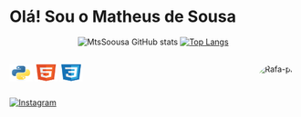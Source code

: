 # Olá! Sou o Matheus de Sousa

<div align="center">
    
![MtsSoousa GitHub stats](https://github-readme-stats.vercel.app/api?username=MtsSoousa&show_icons=true&theme=vision-friendly-dark)
[![Top Langs](https://github-readme-stats.vercel.app/api/top-langs/?username=MtsSoousa&layout=compact)](https://github.com/anuraghazra/github-readme-stats)

</div>

<div style="display: inline_block"><br/>

<img align="center" alt="Rafa-Python" height="30" width="40" src="https://raw.githubusercontent.com/devicons/devicon/master/icons/python/python-original.svg">
<img align="center" alt="Rafa-HTML" height="30" width="40" src="https://raw.githubusercontent.com/devicons/devicon/master/icons/html5/html5-original.svg">
<img align="center" alt="Rafa-CSS" height="30" width="40" src="https://raw.githubusercontent.com/devicons/devicon/master/icons/css3/css3-original.svg">
    
<img align="right" alt="Rafa-pic" height="150" style="border-radius:50px;" src="https://clubedosgeeks.com.br/wp-content/uploads/2016/01/cancado.gif">
    
##
    
[![Instagram](https://img.shields.io/badge/Instagram-E4405F?style=for-the-badge&logo=instagram&logoColor=white)](https://www.instagram.com/MtsSoousa/)
     
</div>
